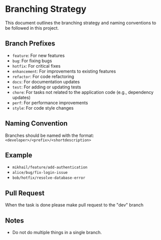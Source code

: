 # Branching Strategy

This document outlines the branching strategy and naming conventions to be followed in this project.

## Branch Prefixes

- `feature`: For new features
- `bug`: For fixing bugs
- `hotfix`: For critical fixes
- `enhancement`: For improvements to existing features
- `refactor`: For code refactoring
- `docs`: For documentation updates
- `test`: For adding or updating tests
- `chore`: For tasks not related to the application code (e.g., dependency updates)
- `perf`: For performance improvements
- `style`: For code style changes

## Naming Convention

Branches should be named with the format: `<developer>/<prefix>/<shortdescription>`

## Example

- `mikhail/feature/add-authentication`
- `alice/bug/fix-login-issue`
- `bob/hotfix/resolve-database-error`


## Pull Request
When the task is done please make pull request to the "dev" branch 

## Notes
- Do not do multiple things in a single branch.


